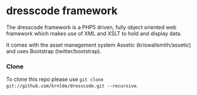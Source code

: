 # dresscode framework
The dresscode framework is a PHP5 driven, fully object oriented web framework which makes use of XML and XSLT to hold and display data.

It comes with the asset management system Assetic (kriswallsmith/assetic) and uses Bootstrap (twitter/bootstrap).

### Clone
To clone this repo please use `git clone git://github.com/krnlde/dresscode.git --recursive`.